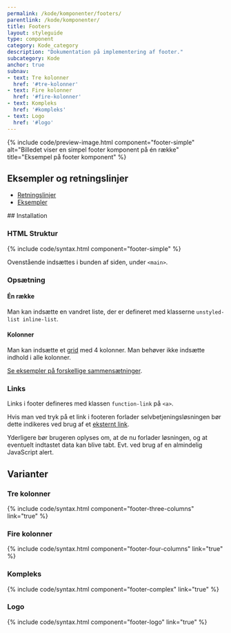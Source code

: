 ```yaml
---
permalink: /kode/komponenter/footers/
parentlink: /kode/komponenter/
title: Footers
layout: styleguide
type: component
category: Kode_category
description: "Dokumentation på implementering af footer."
subcategory: Kode
anchor: true
subnav:
- text: Tre kolonner
  href: '#tre-kolonner'
- text: Fire kolonner
  href: '#fire-kolonner'
- text: Kompleks
  href: '#kompleks'
- text: Logo
  href: '#logo'
---
```


{% include code/preview-image.html component="footer-simple" alt="Billedet viser en simpel footer komponent på én række" title="Eksempel på footer komponent" %}

## Eksempler og retningslinjer
<ul class="nobullet-list">
    <li><a href="/komponenter/footers/#retningslinjer">Retningslinjer</a></li>
    <li><a href="/komponenter/footers/">Eksempler</a></li>
</ul>
## Installation

### HTML Struktur

{% include code/syntax.html component="footer-simple" %}

Ovenstående indsættes i bunden af siden, under `<main>`.

### Opsætning

#### Én række
Man kan indsætte en vandret liste, der er defineret med klasserne `unstyled-list inline-list`.

#### Kolonner

Man kan indsætte et <a href="/design/grid/">grid</a> med 4 kolonner. Man behøver ikke indsætte indhold i alle kolonner.

<a href="/komponenter/footers/#tre-kolonner">Se eksempler på forskellige sammensætninger</a>.

### Links

Links i footer defineres med klassen `function-link` på `<a>`.

Hvis man ved tryk på et link i footeren forlader selvbetjeningsløsningen bør dette indikeres ved brug af et <a href="/design/typography/#eksternt-link">eksternt link</a>.

Yderligere bør brugeren oplyses om, at de nu forlader løsningen, og at eventuelt indtastet data kan blive tabt. Evt. ved brug af en almindelig JavaScript alert.

## Varianter

### Tre kolonner

{% include code/syntax.html component="footer-three-columns" link="true" %}

### Fire kolonner
{% include code/syntax.html component="footer-four-columns" link="true" %}

### Kompleks
{% include code/syntax.html component="footer-complex" link="true" %}

### Logo
{% include code/syntax.html component="footer-logo" link="true" %}
